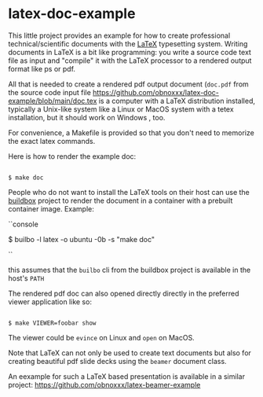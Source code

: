# latex-doc-example

This little project provides an example for how to create professional technical/scientific documents with the
[LaTeX](https://www.latex-project.org) typesetting system. Writing documents in LaTeX is a bit like programming:
you write a source code text file as input and "compile" it with the LaTeX processor to a rendered output format like ps or pdf. 

All that is needed to create a rendered pdf output document  (`doc.pdf` from the source code input file https://github.com/obnoxxx/latex-doc-example/blob/main/doc.tex is a computer with a LaTeX distribution installed, typically 
a Unix-like system like a Linux or MacOS  system with a tetex installation, but it should work on Windows , too.

For convenience, a Makefile is provided so that you don't need to memorize the exact latex commands.

Here is how to render the example doc:

```console

$ make doc

```

People who do not want to install the LaTeX tools on their host can use the
[buildbox](https://github.com/obnoxxx/buildbox/) project to render the document in a container with a prebuilt container image.
Example:

``console

$ builbo -l latex -o ubuntu -0b -s "make doc"

``

this assumes that the `builbo` cli from the buildbox project is available in the host's `PATH`


The rendered pdf doc can also opened directly  directly in the preferred viewer application like so:

```console

$ make VIEWER=foobar show

```

The viewer could be `evince` on Linux and `open` on MacOS. 

Note that LaTeX can not only be used to create text documents but also for creating beautiful pdf slide decks using the `beamer` document class.

An eexample for such a LaTeX based presentation is available in a similar project: https://github.com/obnoxxx/latex-beamer-example












